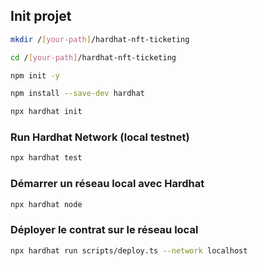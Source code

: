
## Init projet

```bash
mkdir /[your-path]/hardhat-nft-ticketing
```

```bash
cd /[your-path]/hardhat-nft-ticketing
```

```bash
npm init -y
```

```bash
npm install --save-dev hardhat
```

```bash
npx hardhat init
```



### Run Hardhat Network (local testnet)
```bash
npx hardhat test
```



### Démarrer un réseau local avec Hardhat
```bash
npx hardhat node
```

### Déployer le contrat sur le réseau local
```bash
npx hardhat run scripts/deploy.ts --network localhost
```

